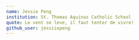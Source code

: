 ```yaml
---
name: Jessie Peng
institution: St. Thomas Aquinas Catholic School 
quote: Le vent se leve, il faut tenter de vivre! 
github_user: jessiiepeng
---
```

